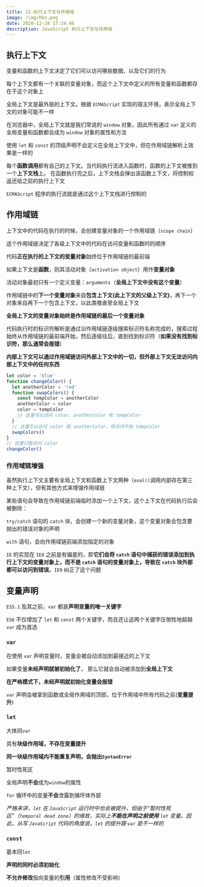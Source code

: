 ```yaml
---
title: 12-执行上下文与作用域
image: /img/hbs.png
date: 2020-12-28 17:24:46
description: JavaScript 执行上下文与作用域
---
```



## 执行上下文

变量和函数的上下文决定了它们可以访问哪些数据，以及它们的行为

每个上下文都有一个关联的变量对象，而这个上下文中定义的所有变量和函数都存在于这个对象上

全局上下文是最外层的上下文。根据 `ECMAScript` 实现的宿主环境，表示全局上下文的对象可能不一样

在浏览器中，全局上下文就是我们常说的 `window` 对象，因此所有通过 `var` 定义的全局变量和函数都会成为 `window` 对象的属性和方法

使用 `let` 和 `const` 的顶级声明不会定义在全局上下文中，但在作用域链解析上效果是一样的

每个**函数调用**都有自己的上下文。当代码执行流进入函数时，函数的上下文被推到一个**上下文栈**上。 在函数执行完之后，上下文栈会弹出该函数上下文，将控制权返还给之前的执行上下文

`ECMAScript` 程序的执行流就是通过这个上下文栈进行控制的

## 作用域链

上下文中的代码在执行的时候，会创建变量对象的一个作用域链（`scope chain`）

这个作用域链决定了各级上下文中的代码在访问变量和函数时的顺序

代码**正在执行的上下文的变量对象**始终位于作用域链的最前端

如果上下文是**函数**，则其活动对象（`activation object`）用作**变量对象**

活动对象最初只有一个定义变量：`arguments`（**全局上下文中没有这个变量**）

作用域链中的**下一个变量对象**来自**包含上下文(此上下文的父级上下文)**，再下一个对象来自再下一个包含上下文，以此类推直至全局上下文

**全局上下文的变量对象始终是作用域链的最后一个变量对象**

代码执行时的标识符解析是通过沿作用域链逐级搜索标识符名称完成的，搜索过程始终从作用域链的最前端开始，然后逐级往后，直到找到标识符（**如果没有找到标识符，那么通常会报错**）

**内部上下文可以通过作用域链访问外部上下文中的一切，但外部上下文无法访问内部上下文中的任何东西**

```js
let color = 'blue'
function changeColor() {
  let anotherColor = 'red'
  function swapColors() {
    const tempColor = anotherColor
    anotherColor = color
    color = tempColor
    // 这里可以访问 color、anotherColor 和 tempColor
  }
  // 这里可以访问 color 和 anotherColor，但访问不到 tempColor
  swapColors()
}
// 这里只能访问 color
changeColor()
```

### 作用域链增强

虽然执行上下文主要有全局上下文和函数上下文两种（`eval()`调用内部存在第三种上下文），但有其他方式来增强作用域链

某些语句会导致在作用域链前端临时添加一个上下文，这个上下文在代码执行后会被删除：

`try/catch` 语句的 `catch` 块，会创建一个新的变量对象，这个变量对象会包含要抛出的错误对象的声明

`with` 语句，会向作用域链前端添加指定的对象

`IE` 的实现在 `IE8` 之前是有偏差的，即**它们会将 `catch` 语句中捕获的错误添加到执行上下文的变量对象上，而不是 `catch` 语句的变量对象上，导致在 `catch` 块外部都可以访问到错误**。`IE9` 纠正了这个问题

## 变量声明

`ES5.1` 及其之前，`var` 都是**声明变量的唯一关键字**

`ES6` 不仅增加了 `let` 和 `const` 两个关键字，而且还让这两个关键字压倒性地超越 `var` 成为首选

### `var`

在使用 `var` 声明变量时，变量会被自动添加到最接近的上下文

如果变量**未经声明就被初始化了**， 那么它就会自动被添加到**全局上下文**

**在严格模式下，未经声明就初始化变量会报错**

`var` 声明会被拿到函数或全局作用域的顶部，位于作用域中所有代码之前(**变量提升**)

### `let`

大体同`var`

具有**块级作用域，不存在变量提升**

**同一块级作用域内不能重复声明，会抛出`SyntaxError`**

暂时性死区

全局声明**不会**成为`window`的属性

`for` 循环中的变量**不会**泄露到循环体外部

*严格来讲，`let` 在 `JavaScript` 运行时中也会被提升，但由于“暂时性死区”（`temporal dead zone`）的缘故，实际上**不能在声明之前使用** `let` 变量。因此，从写 `JavaScript` 代码的角度说，`let` 的提升跟 `var` 是不一样的*

### `const`

基本同`let`

**声明的同时必须初始化**

**不允许修改**指向变量的**引用**（属性修改不受影响）
